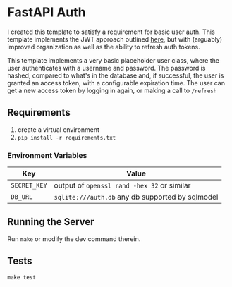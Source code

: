 # FastAPI Auth

I created this template to satisfy a requirement for basic user auth. This template implements the JWT approach outlined [here](https://fastapi.tiangolo.com/tutorial/security/oauth2-jwt/?h=jwt), but with (arguably) improved organization as well as the ability to refresh auth tokens.

This template implements a very basic placeholder user class, where the user authenticates with a username and password. The password is hashed, compared to what's in the database and, if successful,
the user is granted an access token, with a configurable expiration time. The user can get a new access token by logging in again, or making a call to `/refresh`

## Requirements

1. create a virtual environment
2. `pip install -r requirements.txt`

### Environment Variables

| Key          | Value                                            |
| ------------ | ------------------------------------------------ |
| `SECRET_KEY` | output of `openssl rand -hex 32` or similar      |
| `DB_URL`     | `sqlite:///auth.db` any db supported by sqlmodel |

## Running the Server

Run `make` or modify the dev command therein.

## Tests

`make test`
